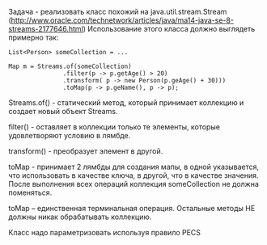 Задача - реализовать класс похожий на java.util.stream.Stream 
(http://www.oracle.com/technetwork/articles/java/ma14-java-se-8-streams-2177646.html)
Использование этого класса должно выглядеть примерно так:
```
List<Person> someCollection = ...

Map m = Streams.of(someCollection)
               .filter(p -> p.getAge() > 20)
               .transform( p -> new Person(p.geAge() + 30)))
               .toMap(p -> p.geName(), p -> p);
```
Streams.of() - статический метод, который принимает коллекцию и создает новый объект Streams.

filter() - оставляет в коллекции только те элементы, которые удовлетворяют условию в лямбде.

transform() - преобразует элемент в другой.

toMap - принимает 2 лямбды для создания мапы, в одной указывается, что использовать в качестве ключа, в другой, что в качестве значения.
После выполнения всех операций коллекция someCollection не должна поменяться.

toMap – единственная терминальная операция. Остальные методы НЕ должны никак обрабатывать коллекцию.

Класс надо параметризовать используя правило PECS
